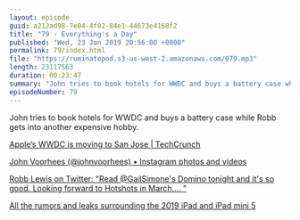 ```yaml
---
layout: episode
guid: a212ad98-7e04-4f02-84e1-44673e4168f2
title: "79 - Everything's a Day"
published: "Wed, 23 Jan 2019 20:56:00 +0000"
permalink: 79/index.html
file: "https://ruminatepod.s3-us-west-2.amazonaws.com/079.mp3"
length: 23117563
duration: 00:23:47
summary: "John tries to book hotels for WWDC and buys a battery case while Robb gets into another expensive hobby."
episodeNumber: 79
---
```


John tries to book hotels for WWDC and buys a battery case while Robb gets into another expensive hobby.

[Apple’s WWDC is moving to San Jose | TechCrunch](https://techcrunch.com/2017/02/16/apples-wwdc-is-moving-to-san-jose/)

[John Voorhees (@johnvoorhees) • Instagram photos and videos](https://www.instagram.com/p/Bs6w2QiA-EQ/)

[Robb Lewis on Twitter: "Read @GailSimone's Domino tonight and it's so good. Looking forward to Hotshots in March.… "](https://twitter.com/rmlewisuk/status/1086732273284714496)

[All the rumors and leaks surrounding the 2019 iPad and iPad mini 5](https://appleinsider.com/articles/19/01/21/all-the-rumors-and-leaks-surrounding-the-2019-ipad-and-ipad-mini-5)
